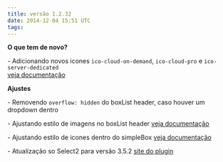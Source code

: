 ```yaml
---
title: versão 1.2.32
date: 2014-12-04 15:51 UTC
tags:
---
```

**O que tem de novo?**

\- Adicionando novos icones <code>ico-cloud-on-demand</code>, <code>ico-cloud-pro</code> e <code>ico-server-dedicated</code> <br> [veja documentação](http://locaweb.github.io/locawebstyle-v1/manual/componentes/icones/)

**Ajustes**

\- Removendo <code>overflow: hidden</code> do boxList header, caso houver um dropdown dentro

\- Ajustando estilo de imagens no boxList header [veja documentação](http://localhost:4567/manual/aplicacoes/box-com-colunas)

\- Ajustando estilo de icones dentro do simpleBox [veja documentação](http://locaweb.github.io/locawebstyle-v1/manual/elementos#simpleBox2/)

\- Atualização so Select2 para versão 3.5.2 [site do plugin](https://ivaynberg.github.io/select2/)
